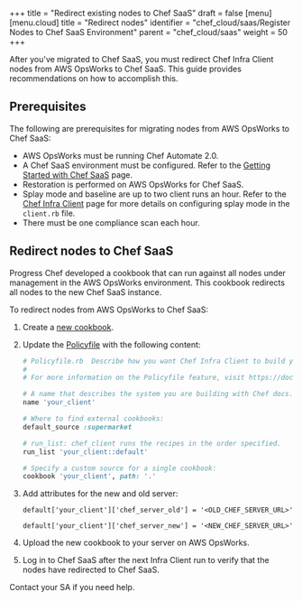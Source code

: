 +++
title = "Redirect existing nodes to Chef SaaS"
draft = false
[menu]
  [menu.cloud]
    title = "Redirect nodes"
    identifier = "chef_cloud/saas/Register Nodes to Chef SaaS Environment"
    parent = "chef_cloud/saas"
    weight = 50
+++

After you've migrated to Chef SaaS, you must redirect Chef Infra Client nodes from AWS OpsWorks to Chef SaaS. This guide provides recommendations on how to accomplish this.

## Prerequisites

The following are prerequisites for migrating nodes from AWS OpsWorks to Chef SaaS:

- AWS OpsWorks must be running Chef Automate 2.0.
- A Chef SaaS environment must be configured. Refer to the [Getting Started with Chef SaaS](/saas/get_started/) page.
- Restoration is performed on AWS OpsWorks for Chef SaaS.
- Splay mode and baseline are up to two client runs an hour. Refer to the [Chef Infra Client](/ctl_chef_client/) page for more details on configuring splay mode in the `client.rb` file.
- There must be one compliance scan each hour.

## Redirect nodes to Chef SaaS

Progress Chef developed a cookbook that can run against all nodes under management in the AWS OpsWorks environment. This cookbook redirects all nodes to the new Chef SaaS instance.

To redirect nodes from AWS OpsWorks to Chef SaaS:

1. Create a [new cookbook](/cookbooks/#generate-a-cookbook).
1. Update the [Policyfile](/config_rb_policyfile/) with the following content:

    ```ruby
    # Policyfile.rb  Describe how you want Chef Infra Client to build your system.
    #
    # For more information on the Policyfile feature, visit https://docs.chef.io/policyfile

    # A name that describes the system you are building with Chef docs.
    name 'your_client'

    # Where to find external cookbooks:
    default_source :supermarket

    # run_list: chef_client runs the recipes in the order specified.
    run_list 'your_client::default'

    # Specify a custom source for a single cookbook:
    cookbook 'your_client', path: '.'
    ```

1. Add attributes for the new and old server:

    `default['your_client']['chef_server_old'] = '<OLD_CHEF_SERVER_URL>'`

    `default['your_client']['chef_server_new'] = '<NEW_CHEF_SERVER_URL>'`

1. Upload the new cookbook to your server on AWS OpsWorks.
1. Log in to Chef SaaS after the next Infra Client run to verify that the nodes have redirected to Chef SaaS.

Contact your SA if you need help.
